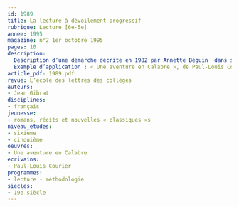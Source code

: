 ```yaml
---
id: 1989
title: La lecture à dévoilement progressif 
rubrique: Lecture [6e-5e]
annee: 1995
magazine: n°2 1er octobre 1995
pages: 10
description: 
  Description d’une démarche décrite en 1982 par Annette Béguin  dans son livre « Lire-écrire : pratique nouvelle de la lecture au collège » (éditions l’école) : la lecture prospective ou lecture à dévoilement progressif, qui apporte une aide extrêmement efficace à la construction du sens des textes narratifs : il s’agit d’appréhender par étapes successives le sens d’un texte, en formulant des hypothèses intermédiaires sur les possibles évolutions du récit.
  Exemple d’application : « Une aventure en Calabre », de Paul-Louis Courier.
article_pdf: 1989.pdf
revue: L’école des lettres des collèges
auteurs:
- Jean Gibrat
disciplines:
- français
jeunesse:
- romans, récits et nouvelles « classiques »s
niveau_etudes:
- sixième
- cinquième
oeuvres:
- Une aventure en Calabre
ecrivains:
- Paul-Louis Courier
programmes:
- lecture - méthodologie
siecles:
- 19e siècle
---
```

